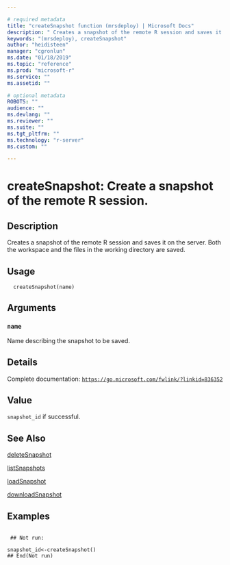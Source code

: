 ```yaml
--- 

# required metadata 
title: "createSnapshot function (mrsdeploy) | Microsoft Docs" 
description: " Creates a snapshot of the remote R session and saves it on the server. Both the workspace and the files in the working directory are saved. " 
keywords: "(mrsdeploy), createSnapshot" 
author: "heidisteen" 
manager: "cgronlun" 
ms.date: "01/18/2019" 
ms.topic: "reference" 
ms.prod: "microsoft-r" 
ms.service: "" 
ms.assetid: "" 

# optional metadata 
ROBOTS: "" 
audience: "" 
ms.devlang: "" 
ms.reviewer: "" 
ms.suite: "" 
ms.tgt_pltfrm: "" 
ms.technology: "r-server" 
ms.custom: "" 

--- 
```





 # createSnapshot: Create a snapshot of the remote R session. 
 ## Description

Creates a snapshot of the remote R session and saves it on the server. Both the workspace
and the files in the working directory are saved.


 ## Usage

```   
  createSnapshot(name)

```

 ## Arguments



 ### `name`
 Name describing the snapshot to be saved. 



 ## Details

Complete documentation: [`https://go.microsoft.com/fwlink/?linkid=836352`](https://go.microsoft.com/fwlink/?linkid=836352)



 ## Value

`snapshot_id` if successful.

 ## See Also

[deleteSnapshot](deleteSnapshot.md)

[listSnapshots](listSnapshots.md)

[loadSnapshot](loadSnapshot.md)

[downloadSnapshot](downloadSnapshot.md)

 ## Examples

 ```

  ## Not run:

snapshot_id<-createSnapshot()
 ## End(Not run) 
```

